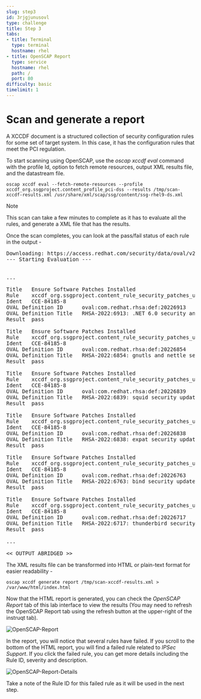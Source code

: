 ```yaml
---
slug: step3
id: 3rjgjunusovl
type: challenge
title: Step 3
tabs:
- title: Terminal
  type: terminal
  hostname: rhel
- title: OpenSCAP Report
  type: service
  hostname: rhel
  path: /
  port: 80
difficulty: basic
timelimit: 1
---
```

# Scan and generate a report

A XCCDF document is a structured collection of security configuration rules for some set of target system. In this case, it has the
configuration rules that meet the PCI regulation.

To start scanning using OpenSCAP, use the *oscap xccdf eval* command with the profile Id, option to fetch remote resources, output XML results file, and
the datastream file.

```bash,run
oscap xccdf eval --fetch-remote-resources --profile xccdf_org.ssgproject.content_profile_pci-dss --results /tmp/scan-xccdf-results.xml /usr/share/xml/scap/ssg/content/ssg-rhel9-ds.xml
```

> [!NOTE]
> This scan can take a few minutes to complete as it has to evaluate all the rules, and generate a XML file that has the results.

Once the scan completes, you can look at the pass/fail status of each rule in the output -

<pre class="file">
Downloading: https://access.redhat.com/security/data/oval/v2/RHEL9/rhel-9.oval.xml.bz2 ... ok
--- Starting Evaluation ---


...

Title   Ensure Software Patches Installed
Rule    xccdf_org.ssgproject.content_rule_security_patches_up_to_date
Ident   CCE-84185-8
OVAL Definition ID      oval:com.redhat.rhsa:def:20226913
OVAL Definition Title   RHSA-2022:6913: .NET 6.0 security and bugfix update (Moderate)
Result  pass

Title   Ensure Software Patches Installed
Rule    xccdf_org.ssgproject.content_rule_security_patches_up_to_date
Ident   CCE-84185-8
OVAL Definition ID      oval:com.redhat.rhsa:def:20226854
OVAL Definition Title   RHSA-2022:6854: gnutls and nettle security, bug fix, and enhancement update (Moderate)
Result  pass

Title   Ensure Software Patches Installed
Rule    xccdf_org.ssgproject.content_rule_security_patches_up_to_date
Ident   CCE-84185-8
OVAL Definition ID      oval:com.redhat.rhsa:def:20226839
OVAL Definition Title   RHSA-2022:6839: squid security update (Important)
Result  pass

Title   Ensure Software Patches Installed
Rule    xccdf_org.ssgproject.content_rule_security_patches_up_to_date
Ident   CCE-84185-8
OVAL Definition ID      oval:com.redhat.rhsa:def:20226838
OVAL Definition Title   RHSA-2022:6838: expat security update (Important)
Result  pass

Title   Ensure Software Patches Installed
Rule    xccdf_org.ssgproject.content_rule_security_patches_up_to_date
Ident   CCE-84185-8
OVAL Definition ID      oval:com.redhat.rhsa:def:20226763
OVAL Definition Title   RHSA-2022:6763: bind security update (Important)
Result  pass

Title   Ensure Software Patches Installed
Rule    xccdf_org.ssgproject.content_rule_security_patches_up_to_date
Ident   CCE-84185-8
OVAL Definition ID      oval:com.redhat.rhsa:def:20226717
OVAL Definition Title   RHSA-2022:6717: thunderbird security update (Important)
Result  pass

...

<< OUTPUT ABRIDGED >>
</pre>


The XML results file can be transformed into HTML or plain-text format for easier readability -

```bash,run
oscap xccdf generate report /tmp/scan-xccdf-results.xml > /var/www/html/index.html
```

Now that the HTML report is generated, you can check the *OpenSCAP Report* tab of this lab interface to view the results (You may need to refresh the OpenSCAP Report tab using the refresh button at the upper-right of the instruqt tab).

![OpenSCAP-Report](../assets/Openscan-Report-Fail.png)

In the report, you will notice that several rules have failed. If you scroll to the bottom of the HTML report, you will find a failed rule related to *IPSec Support*. If you click the failed rule, you can get more details including the Rule ID, severity and description.

![OpenSCAP-Report-Details](../assets/Openscan-Report-Fail-Details.png)

Take a note of the Rule ID for this failed rule as it will be used in the next step.

